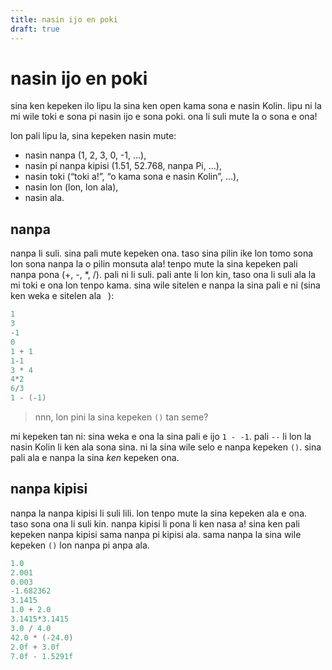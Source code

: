 ```yaml
---
title: nasin ijo en poki
draft: true
---
```


# nasin ijo en poki

sina ken kepeken ilo lipu la sina ken open kama sona e nasin Kolin. lipu ni la mi wile toki e sona pi nasin ijo e sona
poki. ona li suli mute la o sona e ona!

lon pali lipu la, sina kepeken nasin mute:
- nasin nanpa (1, 2, 3, 0, -1, …),
- nasin pi nanpa kipisi (1.51, 52.768, nanpa Pi, …),
- nasin toki (“toki a!”, “o kama sona e nasin Kolin”, …),
- nasin lon (lon, lon ala),
- nasin ala.

## nanpa

nanpa li suli. sina pali mute kepeken ona. taso sina pilin ike lon tomo sona lon sona nanpa la o pilin monsuta ala!
tenpo mute la sina kepeken pali nanpa pona (+, -, *, /). pali ni li suli. pali ante li lon kin, taso ona li suli ala la
mi toki e ona lon tenpo kama. sina wile sitelen e nanpa la sina pali e ni (sina ken weka e sitelen ala ` `):

```kt
1
3
-1
0
1 + 1
1-1
3 * 4
4*2
6/3
1 - (-1)
```

> nnn, lon pini la sina kepeken `()` tan seme?

mi kepeken tan ni: sina weka e ona la sina pali e ijo `1 - -1`. pali `--` li lon la nasin Kolin li ken ala sona sina.
ni la sina wile selo e nanpa kepeken `()`. sina pali ala e nanpa la sina *ken* kepeken ona.

## nanpa kipisi

nanpa la nanpa kipisi li suli lili. lon tenpo mute la sina kepeken ala e ona. taso sona ona li suli kin. nanpa kipisi li
pona li ken nasa a! sina ken pali kepeken nanpa kipisi sama nanpa pi kipisi ala. sama nanpa la sina wile kepeken `()`
lon nanpa pi anpa ala.

```kt
1.0
2.001
0.003
-1.682362
3.1415
1.0 + 2.0
3.1415*3.1415
3.0 / 4.0
42.0 * (-24.0)
2.0f + 3.0f
7.0f - 1.5291f
```

